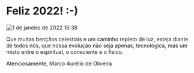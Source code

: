 # Feliz 2022! :-)

![1 de janeiro de 2022 16:38](http://)

Que muitas bençãos celestiais e um caminho repleto de luz,
esteja diante de todos nós, que nossa evolução não seja apenas,
tecnológica, mas um misto entre o espiritual, o consciente e o físico.

Atenciosamente,
Marco Aurélio de Oliveira

